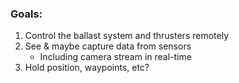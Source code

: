 ### Goals:
1. Control the ballast system and thrusters remotely
2. See & maybe capture data from sensors
    * Including camera stream in real-time
3. Hold position, waypoints, etc?